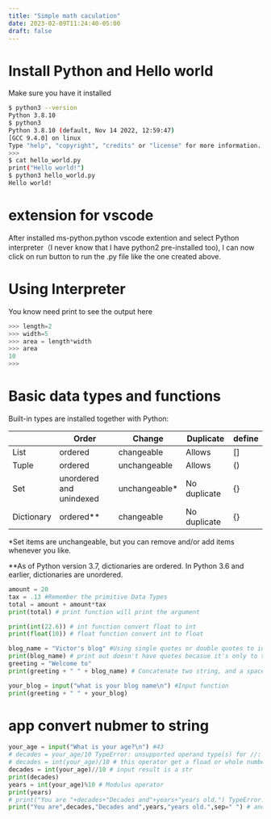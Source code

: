 ```yaml
---
title: "Simple math caculation"
date: 2023-02-09T11:24:40-05:00
draft: false
---
```


# Install Python and Hello world
Make sure you have it installed
```bash
$ python3 --version
Python 3.8.10
$ python3
Python 3.8.10 (default, Nov 14 2022, 12:59:47) 
[GCC 9.4.0] on linux
Type "help", "copyright", "credits" or "license" for more information.
>>> 
$ cat hello_world.py 
print("Hello world!")
$ python3 hello_world.py 
Hello world!
```
#  extension for vscode
After installed ms-python.python vscode extention and select Python interpreter（I never know that I have python2 pre-installed too), I can now click on run button to run the .py file like the one created above.

# Using Interpreter
You know need print to see the output here

```python
>>> length=2
>>> width=5
>>> area = length*width
>>> area
10
>>> 
```

# Basic data types and functions

Built-in types are installed together with Python:

|   |Order   |Change   |Duplicate   |define   |
|---|---|---|---|---|
|List |ordered   |changeable   |Allows   | []  |
|Tuple   | ordered  |unchangeable   | Allows  |  () |
|Set   |unordered and unindexed  |unchangeable*   |No duplicate   | {}  |
|Dictionary   |ordered**  |changeable  |No duplicate   | {}  |

*Set items are unchangeable, but you can remove and/or add items whenever you like.

**As of Python version 3.7, dictionaries are ordered. In Python 3.6 and earlier, dictionaries are unordered.

```python
amount = 20 
tax = .13 #Remember the primitive Data Types
total = amount + amount*tax
print(total) # print function will print the argument

print(int(22.6)) # int function convert float to int
print(float(10)) # float function convert int to float

blog_name = "Victor's blog" #Using single quotes or double quotes to identify str
print(blog_name) # print out doesn't have quotes becasue it's only to tell python 
greeting = "Welcome to" 
print(greeting + " " + blog_name) # Concatenate two string, and a space

your_blog = input("what is your blog name\n") #Input function
print(greeting + " " + your_blog)
```

# app convert nubmer to string

```python
your_age = input("What is your age?\n") #43
# decades = your_age/10 TypeError: unsupported operand type(s) for //: 'str' and 'int'
# decades = int(your_age)/10 # this operator get a fload or whole number
decades = int(your_age)//10 # input result is a str
print(decades)
years = int(your_age)%10 # Modulus operator
print(years)
# print("You are "+decades+"Decades and"+years+"years old.") TypeError: can only concatenate str (not "int") to str
print("You are",decades,"Decades and",years,"years old.",sep=" ") # another way of print
```